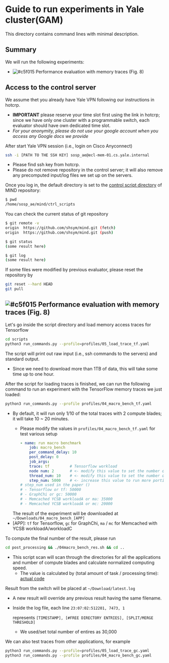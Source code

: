 # Guide to run experiments in Yale cluster(GAM)
This directory contains command lines with minimal description. 

## Summary
We will run the following experiments:
- ![#c5f015](https://via.placeholder.com/15/c5f015/000000?text=+) Performance evaluation with memory traces (Fig. 8)

## Access to the control server
We assume thet you already have Yale VPN following our instructions in hotcrp.
- **IMPORTANT** please reserve your time slot first using the link in hotcrp; since we have only one cluster with a programmable switch, each evaluator should have own dedicated time slot.
- *For your anonymity, please do not use your google account when you access any Google docs we provide*

After start Yale VPN session (i.e., login on Cisco Anyconnect)
```bash
ssh -i [PATH TO THE SSH KEY] sosp_ae@ecl-mem-01.cs.yale.internal
```
- Please find ssh key from hotcrp.
- Please do not remove repository in the control server; it will also remove any precomputed input/log files we set up on the servers.

Once you log in, the default directory is set to the [control script directory](https://github.com/shsym/mind/tree/main/mind_switch_ctrl) of MIND repository:
```bash
$ pwd
/home/sosp_ae/mind/ctrl_scripts
```

You can check the current status of git repository
```bash
$ git remote -v
origin	https://github.com/shsym/mind.git (fetch)
origin	https://github.com/shsym/mind.git (push)

$ git status
(some result here)

$ git log
(some result here)
```
If some files were modified by previous evaluator, please reset the repository by
```bash
git reset --hard HEAD
git pull
```

## ![#c5f015](https://via.placeholder.com/15/c5f015/000000?text=+) Performance evaluation with memory traces (Fig. 8)

Let's go inside the script directory and load memory access traces for Tensorflow
```bash
cd scripts
python3 run_commands.py --profile=profiles/05_load_trace_tf.yaml
```
The script will print out raw input (i.e., ssh commands to the servers) and standard output.
- Since we need to download more than 1TB of data, this will take some time up to one hour.

After the script for loading traces is finished, we can run the following command to run an experiment with the TensorFlow memory traces we just loaded:
```bash
python3 run_commands.py --profile profiles/04_macro_bench_tf.yaml
```
- By default, it will run only 1/10 of the total traces with 2 compute blades; it will take 10 ~ 20 minutes.
  - Please modify the values in `profiles/04_macro_bench_tf.yaml` for test various setup

    ```yaml
    - name: run macro benchmark
        job: macro_bench
        per_command_delay: 10
        post_delay: 0
        job_args:
        trace: tf         # Tensorflow workload
        node num: 2       # <- modify this value to set the number of compute blades [1, 2, 4, 8]
        thread_num: 10    # <- modify this value to set the number of threads per blade [1, 2, 4, 10]
        step_num: 5000    # <- increase this value to run more portion of the traces
    # step_num used in the paper ()
    # - Tensorflow or tf: 50000
    # - GraphChi or gc: 50000
    # - Memcached YCSB workloadA or ma: 35000
    # - Memcached YCSB workloadA or mc: 20000
    ```
  The result of the experiment will be downloaded at `~/Downloads/04_macro_bench_[APP]`
- [APP]: `tf` for Tensorflow, `gc` for GraphChi, `ma` / `mc` for Memcached with YCSB workloadA/workloadC

To compute the final number of the result, please run
```bash
cd post_processing && ./04macro_bench_res.sh && cd ..
```
- This script scan will scan through the directories for all the applications and number of compute blades and calculate normalized computing speed.
  - The value is calculated by (total amount of task / processing time): [actual code](https://github.com/shsym/mind/blob/8cf7e8baa05bd2489ad3058437d06acd92c8aa43/ctrl_scripts/scripts/post_processing/04macro_bench.py#L54)

Result from the switch will be placed at `~/Download/latest.log`
  - A new result will override any previous result having the same filename.
  - Inside the log file, each line  `23:07:02:512201, 7473, 1`

    represents `[TIMESTAMP], [#FREE DIRECTORY ENTRIES], [SPLIT/MERGE THRESHOLD]`
    - We used/set total number of entires as 30,000

We can also test traces from other applications, for example
```bash
python3 run_commands.py --profile=profiles/05_load_trace_gc.yaml
python3 run_commands.py --profile profiles/04_macro_bench_gc.yaml
```
